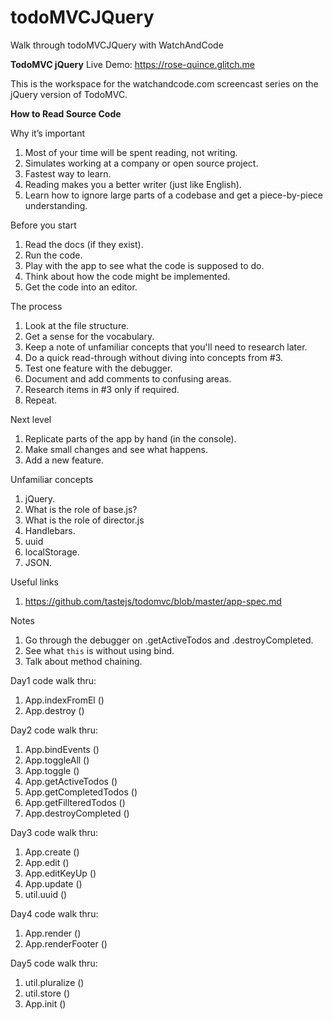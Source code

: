 # todoMVCJQuery
Walk through todoMVCJQuery with WatchAndCode

**TodoMVC jQuery**
Live Demo: https://rose-quince.glitch.me

This is the workspace for the watchandcode.com
screencast series on the jQuery version of TodoMVC.

**How to Read Source Code**

Why it’s important

1. Most of your time will be spent reading, not writing.
2. Simulates working at a company or open source project.
3. Fastest way to learn.
4. Reading makes you a better writer (just like English).
5. Learn how to ignore large parts of a codebase and get a piece-by-piece understanding.

Before you start

1. Read the docs (if they exist).
2. Run the code.
3. Play with the app to see what the code is supposed to do.
4. Think about how the code might be implemented.
5. Get the code into an editor.

The process

1. Look at the file structure.
2. Get a sense for the vocabulary.
3. Keep a note of unfamiliar concepts that you'll need to research later.
4. Do a quick read-through without diving into concepts from #3.
5. Test one feature with the debugger.
6. Document and add comments to confusing areas.
7. Research items in #3 only if required.
8. Repeat.

Next level

1. Replicate parts of the app by hand (in the console).
2. Make small changes and see what happens.
3. Add a new feature.

Unfamiliar concepts

1. jQuery.
2. What is the role of base.js?
3. What is the role of director.js
4. Handlebars.
5. uuid
6. localStorage.
7. JSON.

Useful links

1. https://github.com/tastejs/todomvc/blob/master/app-spec.md

Notes

1. Go through the debugger on .getActiveTodos and .destroyCompleted.
2. See what `this` is without using bind.
3. Talk about method chaining.

Day1 code walk thru:

1. App.indexFromEl ()
2. App.destroy ()

Day2 code walk thru:

1. App.bindEvents ()
2. App.toggleAll ()
3. App.toggle ()
4. App.getActiveTodos ()
5. App.getCompletedTodos ()
6. App.getFillteredTodos ()
7. App.destroyCompleted ()

Day3 code walk thru:

1. App.create ()
2. App.edit ()
3. App.editKeyUp ()
4. App.update ()
5. util.uuid ()

Day4 code walk thru:

1. App.render ()
2. App.renderFooter ()

Day5 code walk thru:

1. util.pluralize ()
2. util.store ()
3. App.init ()


